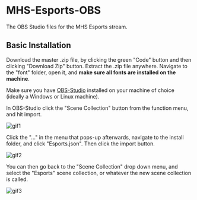 # MHS-Esports-OBS
The OBS Studio files for the MHS Esports stream.

Basic Installation
-------------
Download the master .zip file, by clicking the green "Code" button and then clicking "Download Zip" button. Extract the .zip file anywhere. Navigate to the "font" folder, open it, and <b>make sure all fonts are installed on the machine</b>.

Make sure you have <a href="https://obsproject.com/">OBS-Studio</a> installed on your machine of choice (ideally a Windows or Linux machine). 

In OBS-Studio click the "Scene Collection" button from the function menu, and hit import.

![gif1](https://user-images.githubusercontent.com/77819489/223570728-ce334757-e6a1-47f4-b077-bbc368d00a7e.gif)

Click the "..." in the menu that pops-up afterwards, navigate to the install folder, and click "Esports.json". Then click the import button.

![gif2](https://user-images.githubusercontent.com/77819489/223570815-ef0a7c8f-110e-4733-b419-eef715062843.gif)

You can then go back to the "Scene Collection" drop down menu, and select the "Esports" scene collection, or whatever the new scene collection is called.

![gif3](https://user-images.githubusercontent.com/77819489/223570858-df9c6fc3-1610-485e-9112-d1aaa58cd59d.gif)
